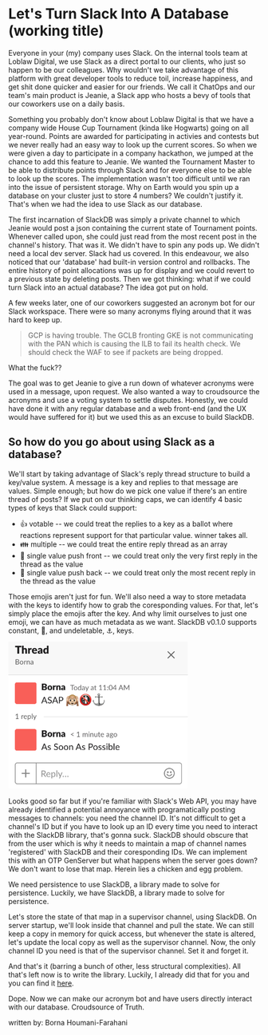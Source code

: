 # Let's Turn Slack Into A Database (working title)

Everyone in your (my) company uses Slack. On the internal tools team at Loblaw Digital, we use Slack as a direct portal to our clients, who just so happen to be our colleagues. Why wouldn't we take advantage of this platform with great developer tools to reduce toil, increase happiness, and get shit done quicker and easier for our friends. We call it ChatOps and our team's main product is Jeanie, a Slack app who hosts a bevy of tools that our coworkers use on a daily basis. 

Something you probably don't know about Loblaw Digital is that we have a company wide House Cup Tournament (kinda like Hogwarts) going on all year-round. Points are awarded for participating in activies and contests but we never really had an easy way to look up the current scores. So when we were given a day to participate in a company hackathon, we jumped at the chance to add this feature to Jeanie. We wanted the Tournament Master to be able to distribute points through Slack and for everyone else to be able to look up the scores. The implementation wasn't too difficult until we ran into the issue of persistent storage. Why on Earth would you spin up a database on your cluster just to store 4 numbers? We couldn't justify it. That's when we had the idea to use Slack as our database. 

The first incarnation of SlackDB was simply a private channel to which Jeanie would post a json containing the current state of Tournament points. Whenever called upon, she could just read from the most recent post in the channel's history. That was it. We didn't have to spin any pods up. We didn't need a local dev server. Slack had us covered. In this endeavour, we also noticed that our 'database' had built-in version control and rollbacks. The entire history of point allocations was up for display and we could revert to a previous state by deleting posts. Then we got thinking: what if we could turn Slack into an actual database? The idea got put on hold.

A few weeks later, one of our coworkers suggested an acronym bot for our Slack workspace. There were so many acronyms flying around that it was hard to keep up.

> GCP is having trouble. The GCLB fronting GKE is not communicating with the PAN which is causing the ILB to fail its health check. We should check the WAF to see if packets are being dropped.

What the fuck??
  
The goal was to get Jeanie to give a run down of whatever acronyms were used in a message, upon request. We also wanted a way to croudsource the acronyms and use a voting system to settle disputes. Honestly, we could have done it with any regular database and a web front-end (and the UX would have suffered for it) but we used this as an excuse to build SlackDB.

## So how do you go about using Slack as a database?

We'll start by taking advantage of Slack's reply thread structure to build a key/value system. A message is a key and replies to that message are values. Simple enough; but how do we pick one value if there's an entire thread of posts? If we put on our thinking caps, we can identify 4 basic types of keys that Slack could support:
* 👍 votable -- we could treat the replies to a key as a ballot where reactions represent support for that particular value. winner takes all.
* 👪 multiple -- we could treat the entire reply thread as an array
* 🙉 single value push front -- we could treat only the very first reply in the thread as the value
* 🐒 single value push back -- we could treat only the most recent reply in the thread as the value

Those emojis aren't just for fun. We'll also need a way to store metadata with the keys to identify how to grab the coresponding values. For that, let's simply place the emojis after the key. And why limit ourselves to just one emoji, we can have as much metadata as we want. SlackDB v0.1.0 supports constant, 🚯, and undeletable, ⚓, keys.

<img src="key_example.png" width="360">

Looks good so far but if you're familiar with Slack's Web API, you may have already identified a potential annoyance with programatically posting messages to channels: you need the channel ID. It's not difficult to get a channel's ID but if you have to look up an ID every time you need to interact with the SlackDB library, that's gonna suck. SlackDB should obscure that from the user which is why it needs to maintain a map of channel names 'registered' with SlackDB and their coresponding IDs. We can implement this with an OTP GenServer but what happens when the server goes down? We don't want to lose that map. Herein lies a chicken and egg problem. 

We need persistence to use SlackDB, a library made to solve for persistence. Luckily, we have SlackDB, a library made to solve for persistence.

Let's store the state of that map in a supervisor channel, using SlackDB. On server startup, we'll look inside that channel and pull the state. We can still keep a copy in memory for quick access, but whenever the state is altered, let's update the local copy as well as the supervisor channel. Now, the only channel ID you need is that of the supervisor channel. Set it and forget it. 

And that's it (barring a bunch of other, less structural complexities). All that's left now is to write the library. Luckily, I already did that for you and you can find it [here](https://github.com/azohra/SlackDB).

Dope. Now we can make our acronym bot and have users directly interact with our database. Croudsource of Truth.


written by: Borna Houmani-Farahani
